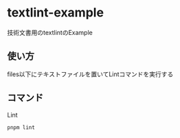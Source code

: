 # textlint-example

技術文書用のtextlintのExample

## 使い方

files以下にテキストファイルを置いてLintコマンドを実行する

## コマンド

Lint

```bash
pnpm lint
```
